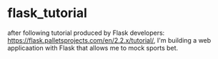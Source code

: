 # flask_tutorial

after following tutorial produced by Flask developers: https://flask.palletsprojects.com/en/2.2.x/tutorial/, I'm building a web applicaation with Flask that allows me to mock sports bet. 
